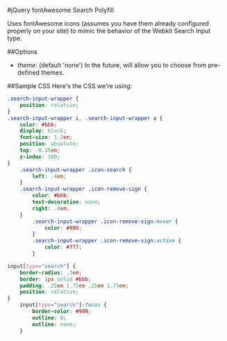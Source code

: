 #jQuery fontAwesome Search Polyfill

Uses fontAwesome icons (assumes you have them already configured properly on your site) to mimic the behavior of the Webkit Search Input type.

##Options
* _theme_: (default 'none') In the future, will allow you to choose from pre-defined themes.

##Sample CSS
Here's the CSS we're using:

```css
.search-input-wrapper { 
    position: relative; 
}  
.search-input-wrapper i, .search-input-wrapper a {
    color: #bbb;
    display: block;
    font-size: 1.2em;
    position: absolute;
    top: -0.15em;
    z-index: 100; 
}
    .search-input-wrapper .icon-search {
        left: .4em; 
    }
    .search-input-wrapper .icon-remove-sign {
        color: #bbb;
        text-decoration: none;
        right: .4em; 
    }
        .search-input-wrapper .icon-remove-sign:hover {
            color: #999; 
        }
        .search-input-wrapper .icon-remove-sign:active {
            color: #777; 
        }

input[type="search"] {
    border-radius: .3em;
    border: 1px solid #bbb;
    padding: .25em 1.75em .25em 1.75em;
    position: relative; 
}
    input[type="search"]:focus {
        border-color: #999;
        outline: 0;
        outline: none; 
    }
```